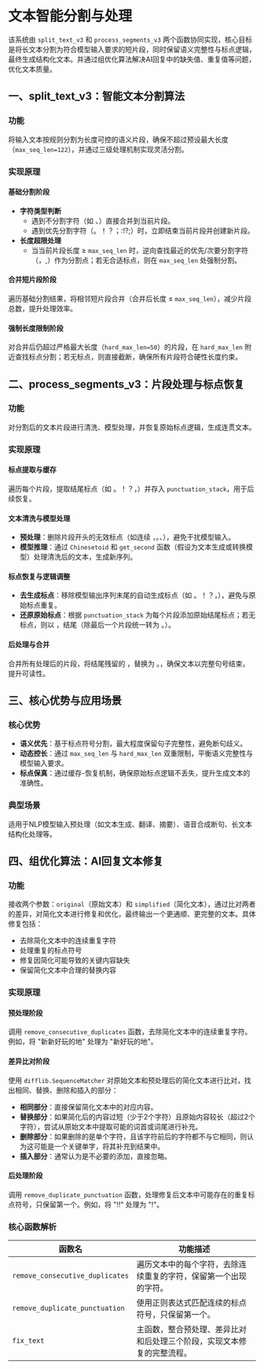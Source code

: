 
# 文本智能分割与处理
该系统由 `split_text_v3` 和 `process_segments_v3` 两个函数协同实现，核心目标是将长文本分割为符合模型输入要求的短片段，同时保留语义完整性与标点逻辑，最终生成结构化文本。并通过组优化算法解决AI回复中的缺失值、重复值等问题，优化文本质量。


## 一、split_text_v3：智能文本分割算法
### 功能
将输入文本按规则分割为长度可控的语义片段，确保不超过预设最大长度（`max_seq_len=122`），并通过三级处理机制实现灵活分割。

### 实现原理
#### 基础分割阶段
- **字符类型判断**
  - 遇到不分割字符（如 、）直接合并到当前片段。
  - 遇到优先分割字符（。！？；∶!?;）时，立即结束当前片段并创建新片段。
- **长度超限处理**
  - 当当前片段长度 ≥ `max_seq_len` 时，逆向查找最近的优先/次要分割字符（，,）作为分割点；若无合适标点，则在 `max_seq_len` 处强制分割。

#### 合并短片段阶段
遍历基础分割结果，将相邻短片段合并（合并后长度 ≤ `max_seq_len`），减少片段总数，提升处理效率。

#### 强制长度限制阶段
对合并后仍超过严格最大长度（`hard_max_len=50`）的片段，在 `hard_max_len` 附近查找标点分割；若无标点，则直接截断，确保所有片段符合硬性长度约束。


## 二、process_segments_v3：片段处理与标点恢复
### 功能
对分割后的文本片段进行清洗、模型处理，并恢复原始标点逻辑，生成连贯文本。

### 实现原理
#### 标点提取与缓存
遍历每个片段，提取结尾标点（如 。！？，）并存入 `punctuation_stack`，用于后续恢复。

#### 文本清洗与模型处理
- **预处理**：删除片段开头的无效标点（如连续 ，。、），避免干扰模型输入。
- **模型推理**：通过 `Chinesetoid` 和 `get_second` 函数（假设为文本生成或转换模型）处理清洗后的文本，生成新序列。

#### 标点恢复与逻辑调整
- **去生成标点**：移除模型输出序列末尾的自动生成标点（如 。！？，），避免与原始标点重复。
- **还原原始标点**：根据 `punctuation_stack` 为每个片段添加原始结尾标点；若无标点，则以 ，结尾（除最后一个片段统一转为 。）。

#### 后处理与合并
合并所有处理后的片段，将结尾残留的 ，替换为 。，确保文本以完整句号结束，提升可读性。


## 三、核心优势与应用场景
### 核心优势
- **语义优先**：基于标点符号分割，最大程度保留句子完整性，避免断句歧义。
- **动态控长**：通过 `max_seq_len` 与 `hard_max_len` 双重限制，平衡语义完整性与模型输入要求。
- **标点保真**：通过缓存-恢复机制，确保原始标点逻辑不丢失，提升生成文本的准确性。

### 典型场景
适用于NLP模型输入预处理（如文本生成、翻译、摘要）、语音合成断句、长文本结构化处理等。


## 四、组优化算法：AI回复文本修复
### 功能
接收两个参数：`original`（原始文本）和 `simplified`（简化文本），通过比对两者的差异，对简化文本进行修复和优化，最终输出一个更通顺、更完整的文本。具体修复包括：
- 去除简化文本中的连续重复字符
- 处理重复的标点符号
- 修复因简化可能导致的关键内容缺失
- 保留简化文本中合理的替换内容

### 实现原理
#### 预处理阶段
调用 `remove_consecutive_duplicates` 函数，去除简化文本中的连续重复字符。例如，将 "新新好玩的地" 处理为 "新好玩的地"。

#### 差异比对阶段
使用 `difflib.SequenceMatcher` 对原始文本和预处理后的简化文本进行比对，找出相同、替换、删除和插入的部分：
- **相同部分**：直接保留简化文本中的对应内容。
- **替换部分**：如果简化后的内容过短（少于2个字符）且原始内容较长（超过2个字符），尝试从原始文本中提取可能的词首或词尾进行补充。
- **删除部分**：如果删除的是单个字符，且该字符前后的字符都不与它相同，则认为这可能是一个关键单字，将其补充到结果中。
- **插入部分**：通常认为是不必要的添加，直接忽略。

#### 后处理阶段
调用 `remove_duplicate_punctuation` 函数，处理修复后文本中可能存在的重复标点符号，只保留第一个。例如，将 "!!" 处理为 "!"。

### 核心函数解析
| 函数名 | 功能描述 |
|-------------------|----------------------------------------------------------------------|
| `remove_consecutive_duplicates` | 遍历文本中的每个字符，去除连续重复的字符，保留第一个出现的字符。 |
| `remove_duplicate_punctuation` | 使用正则表达式匹配连续的标点符号，只保留第一个。 |
| `fix_text` | 主函数，整合预处理、差异比对和后处理三个阶段，实现文本修复的完整流程。 |